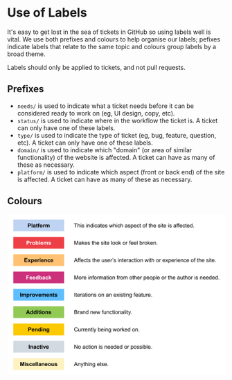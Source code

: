 # Use of Labels

It's easy to get lost in the sea of tickets in GitHub so using labels
well is vital. We use both prefixes and colours to help organise our
labels; pefixes indicate labels that relate to the same topic and
colours group labels by a broad theme.

Labels should only be applied to tickets, and not pull requests.

## Prefixes

* `needs/` is used to indicate what a ticket needs before it can be
  considered ready to work on (eg, UI design, copy, etc).
* `status/` is used to indicate where in the workflow the ticket is. A
  ticket can only have one of these labels.
* `type/` is used to indicate the type of ticket (eg, bug, feature,
  question, etc). A ticket can only have one of these labels.
* `domain/` is used to indicate which "domain" (or area of similar
  functionality) of the website is affected. A ticket can have as many
  of these as necessary.
* `platform/` is used to indicate which aspect (front or back end) of
  the site is affected. A ticket can have as many of these as necessary.

## Colours

![Label Colours][label-colours]

[label-colours]: ./Label%20Colours.png

